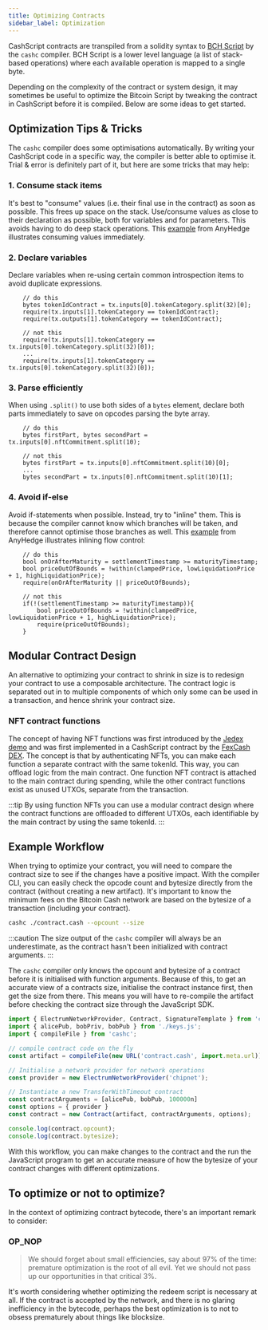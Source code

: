 ```yaml
---
title: Optimizing Contracts
sidebar_label: Optimization
---
```


CashScript contracts are transpiled from a solidity syntax to [BCH Script](https://reference.cash/protocol/blockchain/script) by the `cashc` compiler. BCH Script is a lower level language (a list of stack-based operations) where each available operation is mapped to a single byte.

Depending on the complexity of the contract or system design, it may sometimes be useful to optimize the Bitcoin Script by tweaking the contract in CashScript before it is compiled. Below are some ideas to get started.

## Optimization Tips & Tricks

The `cashc` compiler does some optimisations automatically. By writing your CashScript code in a specific way, the compiler is better able to optimise it. Trial & error is definitely part of it, but here are some tricks that may help:

### 1. Consume stack items

It's best to "consume" values (i.e. their final use in the contract) as soon as possible. This frees up space on the stack.
Use/consume values as close to their declaration as possible, both for variables and for parameters. This avoids having to do deep stack operations. This [example](https://gitlab.com/GeneralProtocols/anyhedge/contracts/-/blob/development/contracts/v0.11/contract.cash#L61-72) from AnyHedge illustrates consuming values immediately.

### 2. Declare variables

Declare variables when re-using certain common introspection items to avoid duplicate expressions.

```solidity title="Example CashScript code"
    // do this
    bytes tokenIdContract = tx.inputs[0].tokenCategory.split(32)[0];
    require(tx.inputs[1].tokenCategory == tokenIdContract);
    require(tx.outputs[1].tokenCategory == tokenIdContract);

    // not this
    require(tx.inputs[1].tokenCategory == tx.inputs[0].tokenCategory.split(32)[0]);
    ...
    require(tx.inputs[1].tokenCategory == tx.inputs[0].tokenCategory.split(32)[0]);
```

### 3. Parse efficiently
When using `.split()` to use both sides of a `bytes` element, declare both parts immediately to save on opcodes parsing the byte array.

```solidity title="Example CashScript code"
    // do this
    bytes firstPart, bytes secondPart = tx.inputs[0].nftCommitment.split(10);

    // not this
    bytes firstPart = tx.inputs[0].nftCommitment.split(10)[0];
    ...
    bytes secondPart = tx.inputs[0].nftCommitment.split(10)[1];
```
### 4. Avoid if-else

Avoid if-statements when possible. Instead, try to "inline" them. This is because the compiler cannot know which branches will be taken, and therefore cannot optimise those branches as well. This [example](https://gitlab.com/GeneralProtocols/anyhedge/contracts/-/blob/development/contracts/v0.11/contract.cash#L128-130) from AnyHedge illustrates inlining flow control:

```solidity title="AnyHedge CashScript code"
    // do this
    bool onOrAfterMaturity = settlementTimestamp >= maturityTimestamp;
    bool priceOutOfBounds = !within(clampedPrice, lowLiquidationPrice + 1, highLiquidationPrice);
    require(onOrAfterMaturity || priceOutOfBounds);

    // not this
    if(!(settlementTimestamp >= maturityTimestamp)){
        bool priceOutOfBounds = !within(clampedPrice, lowLiquidationPrice + 1, highLiquidationPrice);
        require(priceOutOfBounds);
    }
```

## Modular Contract Design

An alternative to optimizing your contract to shrink in size is to redesign your contract to use a composable architecture. The contract logic is separated out in to multiple components of which only some can be used in a transaction, and hence shrink your contract size.

### NFT contract functions

The concept of having NFT functions was first introduced by the [Jedex demo](https://github.com/bitjson/jedex#demonstrated-concepts) and was first implemented in a CashScript contract by the [FexCash DEX](https://github.com/fex-cash/fex/blob/main/whitepaper/fex_whitepaper.md). The concept is that by authenticating NFTs, you can make each function a separate contract with the same tokenId. This way, you can offload logic from the main contract. One function NFT contract is attached to the main contract during spending, while the other contract functions exist as unused UTXOs, separate from the transaction.

:::tip
By using function NFTs you can use a modular contract design where the contract functions are offloaded to different UTXOs, each identifiable by the main contract by using the same tokenId.
:::

## Example Workflow

When trying to optimize your contract, you will need to compare the contract size to see if the changes have a positive impact.
With the compiler CLI, you can easily check the opcode count and bytesize directly from the contract (without creating a new artifact).
It's important to know the minimum fees on the Bitcoin Cash network are based on the bytesize of a transaction (including your contract).

```bash
cashc ./contract.cash --opcount --size
```

:::caution
The size output of the `cashc` compiler will always be an underestimate, as the contract hasn't been initialized with contract arguments.
:::

The `cashc` compiler only knows the opcount and bytesize of a contract before it is initialised with function arguments. Because of this, to get an accurate view of a contracts size, initialise the contract instance first, then get the size from there. This means you will have to re-compile the artifact before checking the contract size through the JavaScript SDK.

```javascript
import { ElectrumNetworkProvider, Contract, SignatureTemplate } from 'cashscript';
import { alicePub, bobPriv, bobPub } from './keys.js';
import { compileFile } from 'cashc';

// compile contract code on the fly
const artifact = compileFile(new URL('contract.cash', import.meta.url));

// Initialise a network provider for network operations
const provider = new ElectrumNetworkProvider('chipnet');

// Instantiate a new TransferWithTimeout contract
const contractArguments = [alicePub, bobPub, 100000n]
const options = { provider }
const contract = new Contract(artifact, contractArguments, options);

console.log(contract.opcount);
console.log(contract.bytesize);
```

With this workflow, you can make changes to the contract and the run the JavaScript program to 
get an accurate measure of how the bytesize of your contract changes with different optimizations.

## To optimize or not to optimize?

In the context of optimizing contract bytecode, there's an important remark to consider:

### OP_NOP

>We should forget about small efficiencies, say about 97% of the time: premature optimization is the root of all evil. Yet we should not pass up our opportunities in that critical 3%.

It's worth considering whether optimizing the redeem script is necessary at all. If the contract is accepted by the network, and there is no glaring inefficiency in the bytecode, perhaps the best optimization is to not to obsess prematurely about things like blocksize.

